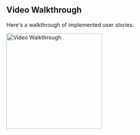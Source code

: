 
## Video Walkthrough

Here's a walkthrough of implemented user stories:

<img src='https://github.com/Abdirahman-ai/and102-lab4-starter/blob/main/Kapture%202024-03-22%20at%2001.49.34.gif' title='Video Walkthrough' width='250' alt='Video Walkthrough' />
